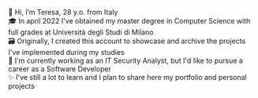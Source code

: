 👋 Hi, I’m Teresa, 28 y.o. from Italy <br>
🎓 In april 2022 I've obtained my master degree in Computer Science with full grades at Università degli Studi di Milano <br>
🗃️ Originally, I created this account to showcase and archive the projects I've implemented during my studies <br>
🌱 I'm currently working as an IT Security Analyst, but I'd like to pursue a career as a Software Developer <br>
✨ I've still a lot to learn and I plan to share here my portfolio and personal projects

<!---
- 👀 I’m interested in ...
- 🌱 I’m currently learning ...
- 💞️ I’m looking to collaborate on ...
- 📫 How to reach me ...


teresa-tanzi/teresa-tanzi is a ✨ special ✨ repository because its `README.md` (this file) appears on your GitHub profile.
You can click the Preview link to take a look at your changes.
--->

